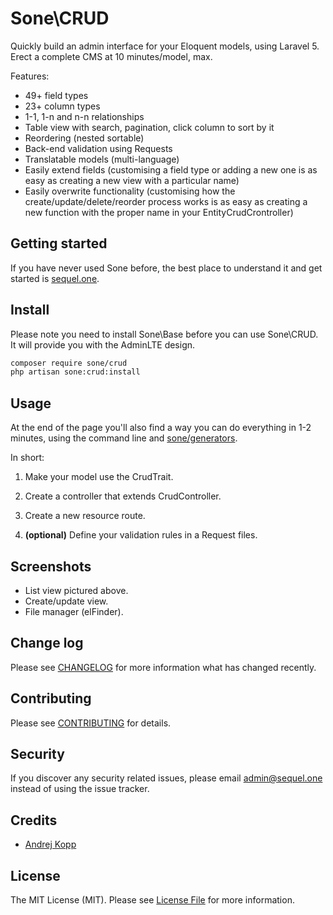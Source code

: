 # Sone\CRUD

Quickly build an admin interface for your Eloquent models, using Laravel 5. Erect a complete CMS at 10 minutes/model, max.

Features:
- 49+ field types
- 23+ column types
- 1-1, 1-n and n-n relationships
- Table view with search, pagination, click column to sort by it
- Reordering (nested sortable)
- Back-end validation using Requests
- Translatable models (multi-language)
- Easily extend fields (customising a field type or adding a new one is as easy as creating a new view with a particular name)
- Easily overwrite functionality (customising how the create/update/delete/reorder process works is as easy as creating a new function with the proper name in your EntityCrudCrontroller)


## Getting started

If you have never used Sone before, the best place to understand it and get started is [sequel.one](https://sequel.one/). 

## Install

Please note you need to install Sone\Base before you can use Sone\CRUD. It will provide you with the AdminLTE design.

``` bash
composer require sone/crud
php artisan sone:crud:install
```

## Usage

At the end of the page you'll also find a way you can do everything in 1-2 minutes, using the command line and [sone/generators](https://github.com/laravel-sone/generators).

In short:

1. Make your model use the CrudTrait.

2. Create a controller that extends CrudController.

3. Create a new resource route.

4. **(optional)** Define your validation rules in a Request files.


## Screenshots

- List view pictured above.
- Create/update view.
- File manager (elFinder).


## Change log

Please see [CHANGELOG](CHANGELOG.md) for more information what has changed recently.

## Contributing

Please see [CONTRIBUTING](CONTRIBUTING.md) for details.

## Security

If you discover any security related issues, please email admin@sequel.one instead of using the issue tracker.

## Credits

- [Andrej Kopp](https://sequel.one)

## License

The MIT License (MIT). Please see [License File](LICENSE.md) for more information.
